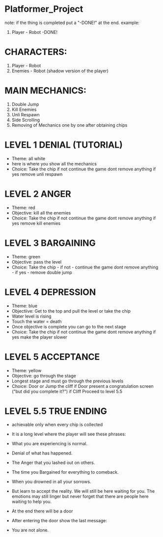 # Platformer_Project

note:
if the thing is completed put a "-DONE!" at the end.
example:
1. Player - Robot -DONE!

# CHARACTERS:
1. Player - Robot
2. Enemies - Robot (shadow version of the player) 

# MAIN MECHANICS:
1. Double Jump
2. Kill Enemies
3. Unli Respawn
4. Side Scrolling 
5. Removing of Mechanics one by one after obtaining chips

# LEVEL 1 DENIAL (TUTORIAL)
- Theme: all white
- here is where you show all the mechanics
- Choice: Take the chip
    if not
      continue the game dont remove anything
    if yes
      remove unli respawn
      
# LEVEL 2 ANGER 
- Theme: red
- Objective: kill all the enemies
- Choice: Take the chip
      if not 
        continue the game dont remove anything
      if yes
        remove kill enemies
 
# LEVEL 3 BARGAINING
- Theme: green
- Objective: pass the level
- Choice: Take the chip
       - if not
         - continue the game dont remove anything
       - if yes
         - remove double jump
         
# LEVEL 4 DEPRESSION
- Theme: blue
- Objectiive: Get to the top and pull the level or take the chip
- Water level is rising 
- Touch the water = death
- Once objective is complete you can go to the next stage
- Choice: Take the chip
        if not 
          continue the game dont remove anything
        if yes
          make the player slower
          
# LEVEL 5 ACCEPTANCE
- Theme: yellow
- Objective: go through the stage
- Longest stage and must go through the previous levels
- Choice: Door or Jump the cliff
        if Door
           present a congratulation screen ("but did you complete it?")
        if Cliff
           Proceed to level 5.5 

# LEVEL 5.5 TRUE ENDING
- achievable only when every chip is collected
- It is a long level where the player will see these phrases: 
- What you are experiencing is normal.
- Denial of what has happened. 
- The Anger that you lashed out on others. 
- The time you Bargained for everything to comeback. 
- When you drowned in all your sorrows. 
- But learn to accept the reality. We will still be here waiting for you. The emotions may still linger but never forget that there are people here waiting to help you. 

- At the end there will be a door 
- After entering the door show the last message:
- You are not alone.

